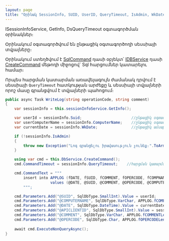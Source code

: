 ```yaml
---
layout: page
title: "Օրինակ SessionInfo, SUID, UserID, QueryTimeout, IsAdmin, WkDate"
---
```


ISessionInfoService, GetInfo, DsQueryTimeout օգտագործման օրինակներ։

Օրինակում օգտագործվում են ընթացիկ օգտագործողի սեսսիայի տվյալները։

Օրինակում ստեղծվում է [SqlCommand](https://learn.microsoft.com/en-us/dotnet/api/microsoft.data.sqlclient.sqlcommand) դասի օբյեկտ՝ [IDBService](../services/IDBService.md) դասի [CreateCommand](../services/IDBService.md#createcommand) մեթոդի միջոցով` Sql հարցումներ կատարելու համար։

Որպես հարցման կատարման առավելագույն ժամանակ դրվում է սեսսիայի `QueryTimeout` հատկության արժեքը և սեսսիայի տվյալների որոշ մասը գրանցվում է տվյալների պահոցում։ 

```c#
public async Task WriteLog(string operationCode, string comment)
{
    var sessionInfo = this.sessionInfoService.GetInfo();

    var userId = sessionInfo.Suid;                      //ընթացիկ օգտագործողի կոդը
    var userComputerName = sessionInfo.ComputerName;    //ընթացիկ օգտագործողի համակարգչի անունը
    var currentDate = sessionInfo.WkDate;               //ընթացիկ ամսաթիվը ընթացիկ օգտագործողի դրույթներից

    if (!sessionInfo.IsAdmin)
    {
        throw new Exception("Լոգ գրանցելու իրավասություն չունեք։".ToArmenianANSI());
    }

    using var cmd = this.DbService.CreateCommand();
    cmd.CommandTimeout = sessionInfo.QueryTimeout;    //հարցման կատարման մաքսիմալ ժամանակը ընթացիկ օգտագործողի դրույթներից

    cmd.CommandText = """
        insert into APPLOG (fDATE, fSUID, fCOMMENT, fOPERCODE, fCOMPNAME, fAPICLIENTID)
                    values (@DATE, @SUID, @COMMENT, @OPERCODE, @COMPUTERNAME, @APICLIENTID)
        """;

    cmd.Parameters.Add("@SUID", SqlDbType.SmallInt).Value = userId;
    cmd.Parameters.Add("@COMPUTERNAME", SqlDbType.VarChar, APPLOG.fCOMPNAMELength).Value = userComputerName;
    cmd.Parameters.Add("@DATE", SqlDbType.DateTime).Value = currentDate;
    cmd.Parameters.Add("@APICLIENTID", SqlDbType.SmallInt).Value = sessionInfo.ApiClientId;
    cmd.Parameters.Add("@COMMENT", SqlDbType.VarChar, APPLOG.fCOMMENTLength).Value = comment;
    cmd.Parameters.Add("@OPERCODE", SqlDbType.Char, APPLOG.fOPERCODELength).Value = operationCode;
            
    await cmd.ExecuteNonQueryAsync();
}
```
